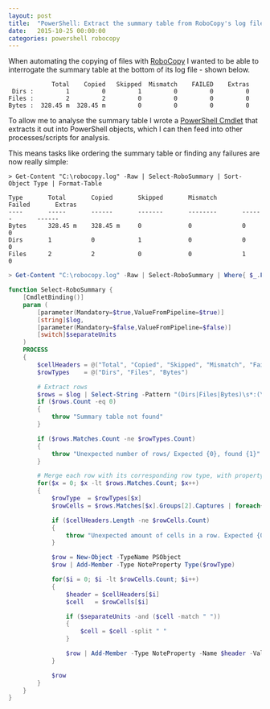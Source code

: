 ```yaml
---
layout: post
title:  "PowerShell: Extract the summary table from RoboCopy's log file"
date:   2015-10-25 00:00:00
categories: powershell robocopy
---
```


When automating the copying of files with [RoboCopy](https://en.wikipedia.org/wiki/Robocopy) I wanted to be able to interrogate the summary table at the bottom of its log file - shown below.

```
            Total    Copied   Skipped  Mismatch    FAILED    Extras
 Dirs :         1         0         1         0         0         0
Files :         2         2         0         0         0         0
Bytes :  328.45 m  328.45 m         0         0         0         0
```

To allow me to analyse the summary table I wrote a [PowerShell Cmdlet](https://technet.microsoft.com/en-us/library/ms714395%28v=vs.85%29.aspx) that extracts it out into PowerShell objects, which I can then feed into other processes/scripts for analysis.

This means tasks like ordering the summary table or finding any failures are now really simple:

```
> Get-Content "C:\robocopy.log" -Raw | Select-RoboSummary | Sort-Object Type | Format-Table

Type       Total       Copied       Skipped       Mismatch       Failed       Extras                          
----       -----       ------       -------       --------       ------       ------                          
Bytes      328.45 m    328.45 m     0             0              0            0                               
Dirs       1           0            1             0              0            0                               
Files      2           2            0             0              1            0                     
```

```PowerShell
> Get-Content "C:\robocopy.log" -Raw | Select-RoboSummary | Where{ $_.Failed -gt 0 }
```

```powershell
function Select-RoboSummary {
    [CmdletBinding()]
    param (
        [parameter(Mandatory=$true,ValueFromPipeline=$true)]
        [string]$log,
        [parameter(Mandatory=$false,ValueFromPipeline=$false)]
        [switch]$separateUnits
    )
    PROCESS
    {
        $cellHeaders = @("Total", "Copied", "Skipped", "Mismatch", "Failed", "Extras")
        $rowTypes    = @("Dirs", "Files", "Bytes")

        # Extract rows
        $rows = $log | Select-String -Pattern "(Dirs|Files|Bytes)\s*:(\s*([0-9]+(\.[0-9]+)?( [a-zA-Z]+)?)+)+" -AllMatches
        if ($rows.Count -eq 0)
        {
            throw "Summary table not found"
        }

        if ($rows.Matches.Count -ne $rowTypes.Count)
        {
            throw "Unexpected number of rows/ Expected {0}, found {1}" -f $rowTypes.Count, $rowsMatch.Count
        }

        # Merge each row with its corresponding row type, with property names of the cell headers
        for($x = 0; $x -lt $rows.Matches.Count; $x++)
        {
            $rowType  = $rowTypes[$x]
            $rowCells = $rows.Matches[$x].Groups[2].Captures | foreach{ $_.ToString().Trim() }

            if ($cellHeaders.Length -ne $rowCells.Count)
            {
                throw "Unexpected amount of cells in a row. Expected {0} cells (the amount of headers) but found {1}" -f $cellHeaders.Length,$rowCells.Count
            }

            $row = New-Object -TypeName PSObject
            $row | Add-Member -Type NoteProperty Type($rowType)

            for($i = 0; $i -lt $rowCells.Count; $i++)
            {
                $header = $cellHeaders[$i]
                $cell   = $rowCells[$i]

                if ($separateUnits -and ($cell -match " "))
                {
                    $cell = $cell -split " "
                }

                $row | Add-Member -Type NoteProperty -Name $header -Value $cell
            }

            $row
        }
    }
}
```
